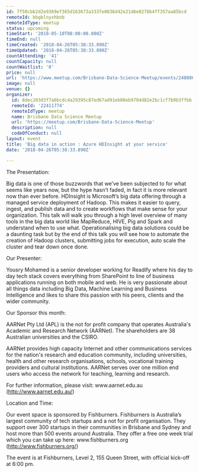 ```yaml
---
id: 7f50cbb2d2e9369ef365d163673a333fe0836d42e21d6e0278b4ff357aa85bcd
remoteId: bbgblnyxhbnb
remoteIdType: meetup
status: upcoming
timeStart: '2018-05-10T08:00:00.000Z'
timeEnd: null
timeCreated: '2018-04-26T05:38:33.890Z'
timeUpdated: '2018-04-26T05:38:33.890Z'
countAttending: '41'
countCapacity: null
countWaitlist: '0'
price: null
url: 'https://www.meetup.com/Brisbane-Data-Science-Meetup/events/248886466/'
image: null
venue: {}
organizer:
  id: 8dec203d3f7a6bcdc4a29395c87ed67ad91eb08eb9704d82e2bc1cf7b9b3ffbb
  remoteId: '22411774'
  remoteIdType: meetup
  name: Brisbane Data Science Meetup
  url: 'https://meetup.com/Brisbane-Data-Science-Meetup'
  description: null
  codeOfConduct: null
layout: event
title: 'Big data in action : Azure HDInsight at your service'
date: '2018-04-26T05:38:33.890Z'

---
```

<p>The Presentation:</p> <p>Big data is one of those buzzwords that we’ve been subjected to for what seems like years now, but the hype hasn’t faded, in fact it is more relevant now than ever before. HDInsight is Microsoft’s big data offering through a managed service deployment of Hadoop. This makes it easier to query, ingest, and publish data and to create workflows that make sense for your organization. This talk will walk you through a high level overview of many tools in the big data world like MapReduce, HIVE, Pig and Spark and understand when to use what. Operationalising big data solutions could be a daunting task but by the end of this talk you will see how to automate the creation of Hadoop clusters, submitting jobs for execution, auto scale the cluster and tear down once done.</p> <p>Our Presenter:</p> <p>Yousry Mohamed is a senior developer working for Readify where his day to day tech stack covers everything from SharePoint to line of business applications running on both mobile and web. He is very passionate about all things data including Big Data, Machine Learning and Business Intelligence and likes to share this passion with his peers, clients and the wider community.</p> <p>Our Sponsor this month:</p> <p>AARNet Pty Ltd (APL) is the not for profit company that operates Australia's Academic and Research Network (AARNet). The shareholders are 38 Australian universities and the CSIRO.</p> <p>AARNet provides high capacity Internet and other communications services for the nation's research and education community, including universities, health and other research organisations, schools, vocational training providers and cultural institutions. AARNet serves over one million end users who access the network for teaching, learning and research.</p> <p>For further information, please visit: www.aarnet.edu.au (<a href="http://www.aarnet.edu.au/" class="linkified">http://www.aarnet.edu.au/</a>)</p> <p>Location and Time:</p> <p>Our event space is sponsored by Fishburners. Fishburners is Australia’s largest community of tech startups and a not for profit organisation. They support over 300 startups in their communities in Brisbane and Sydney and host more than 500 events around Australia. They offer a free one week trial which you can take up here: www.fishburners.org (<a href="http://www.fishburners.org/" class="linkified">http://www.fishburners.org/</a>)</p> <p>The event is at Fishburners, Level 2, 155 Queen Street, with official kick-off at 6:00 pm.</p>

